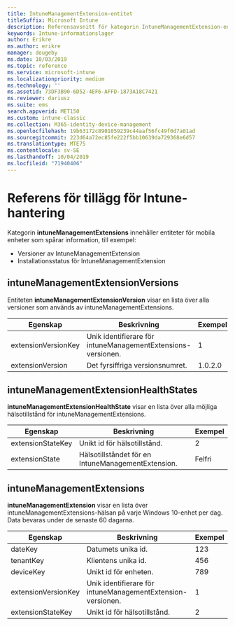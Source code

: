 ```yaml
---
title: IntuneManagementExtension-entitet
titleSuffix: Microsoft Intune
description: Referensavsnitt för kategorin IntuneManagementExtension-entitet för entitetssamlingar i API för Intune-informationslager.
keywords: Intune-informationslager
author: Erikre
ms.author: erikre
manager: dougeby
ms.date: 10/03/2019
ms.topic: reference
ms.service: microsoft-intune
ms.localizationpriority: medium
ms.technology: ''
ms.assetid: 73DF3B90-6D52-4EF6-AFFD-1873A18C7421
ms.reviewer: dariusz
ms.suite: ems
search.appverid: MET150
ms.custom: intune-classic
ms.collection: M365-identity-device-management
ms.openlocfilehash: 19b63172c8901059239c44aaf56fc49f0d7a01ad
ms.sourcegitcommit: 223d64a72ec85fe222f5bb10639da729368e6d57
ms.translationtype: MTE75
ms.contentlocale: sv-SE
ms.lasthandoff: 10/04/2019
ms.locfileid: "71940406"
---
```

# <a name="reference-for-intune-management-extensions"></a>Referens för tillägg för Intune-hantering

Kategorin **intuneManagementExtensions** innehåller entiteter för mobila enheter som spårar information, till exempel:

- Versioner av IntuneManagementExtension
- Installationsstatus för IntuneManagementExtension

## <a name="intunemanagementextensionversions"></a>intuneManagementExtensionVersions

Entiteten **intuneManagementExtensionVersion** visar en lista över alla versioner som används av intuneManagementExtensions.

| Egenskap  | Beskrivning | Exempel |
|---------|------------|--------|
| extensionVersionKey |Unik identifierare för intuneManagementExtensions-versionen. | 1 |
| extensionVersion |Det fyrsiffriga versionsnumret. |1.0.2.0 |

## <a name="intunemanagementextensionhealthstates"></a>intuneManagementExtensionHealthStates

**intuneManagementExtensionHealthState** visar en lista över alla möjliga hälsotillstånd för intuneManagementExtensions.

| Egenskap  | Beskrivning | Exempel |
|---------|------------|--------|
| extensionStateKey |Unikt id för hälsotillstånd. | 2 |
| extensionState |Hälsotillståndet för en IntuneManagementExtension. | Felfri |

## <a name="intunemanagementextensions"></a>intuneManagementExtensions

**intuneManagementExtension** visar en lista över intuneManagementExtensions-hälsan på varje Windows 10-enhet per dag.
Data bevaras under de senaste 60 dagarna. 


|      Egenskap       |                         Beskrivning                         | Exempel |
|---------------------|-------------------------------------------------------------|---------|
|       dateKey       |               Datumets unika id.                |   123   |
|      tenantKey      |              Klientens unika id.               |   456   |
|      deviceKey      |              Unikt id för enheten.               |   789   |
| extensionVersionKey | Unik identifierare för intuneManagementExtension-versionen. |    1    |
|  extensionStateKey  |             Unikt id för hälsotillstånd.              |    2    |


